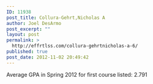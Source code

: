 ```yaml
---
ID: 11938
post_title: Collura-Gehrt,Nicholas A
author: Joel DesArmo
post_excerpt: ""
layout: post
permalink: >
  http://effrtlss.com/collura-gehrtnicholas-a-6/
published: true
post_date: 2012-11-02 20:49:42
---
```

<p>Average GPA in Spring 2012 for first course listed: 2.791</p>